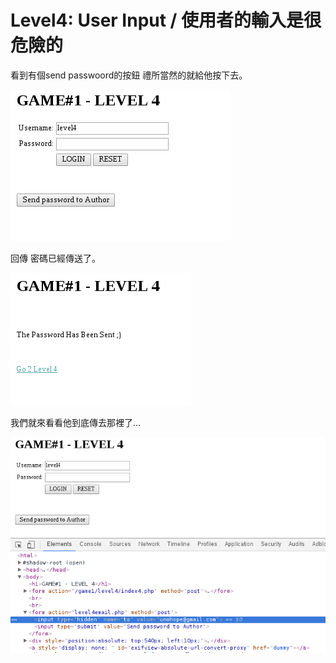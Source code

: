 # Level4: User Input / 使用者的輸入是很危險的

看到有個send passwoord的按鈕 禮所當然的就給他按下去。

![1](https://github.com/EricWang8230/ISDA-The-WarGame/blob/master/2016-10-15-ISDA-%E7%99%BD%E5%B8%BD%E8%8F%81%E8%8B%B1%E5%85%A5%E9%96%80(1+2)/JPG/GAME%231-LEVEL4-1.png?raw=true)


回傳 密碼已經傳送了。

![2](https://github.com/EricWang8230/ISDA-The-WarGame/blob/master/2016-10-15-ISDA-%E7%99%BD%E5%B8%BD%E8%8F%81%E8%8B%B1%E5%85%A5%E9%96%80(1+2)/JPG/GAME%231-LEVEL4-2.png?raw=true)

我們就來看看他到底傳去那裡了...

![3](https://github.com/EricWang8230/ISDA-The-WarGame/blob/master/2016-10-15-ISDA-%E7%99%BD%E5%B8%BD%E8%8F%81%E8%8B%B1%E5%85%A5%E9%96%80(1+2)/JPG/GAME%231-LEVEL4-3.png?raw=true)

<br>
